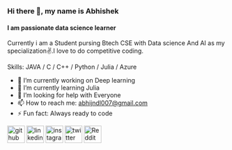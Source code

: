 ### Hi there 👋, my name is Abhishek
#### I am passionate data science learner
Currently i am  a Student pursing Btech CSE with Data science And AI as my specialization✌.I love to do competitive coding.

Skills: JAVA / C / C++ / Python / Julia / Azure

- 🔭 I’m currently working on Deep learning 
- 🌱 I’m currently learning Julia 
- 🤔 I’m looking for help with Everyone 
- 📫 How to reach me: abhijndl007@gmail.com 
- ⚡ Fun fact: Always ready to code 


[<img src='https://cdn.jsdelivr.net/npm/simple-icons@3.0.1/icons/github.svg' alt='github' height='40'>](https://github.com/https://github.com/Abhijndl)  [<img src='https://cdn.jsdelivr.net/npm/simple-icons@3.0.1/icons/linkedin.svg' alt='linkedin' height='40'>](https://www.linkedin.com/in/https://www.linkedin.com/in/abhishek-jindal-b33344192//)  [<img src='https://cdn.jsdelivr.net/npm/simple-icons@3.0.1/icons/instagram.svg' alt='instagram' height='40'>](https://www.instagram.com/https://www.instagram.com/_abhishek._.jindal__//)  [<img src='https://cdn.jsdelivr.net/npm/simple-icons@3.0.1/icons/twitter.svg' alt='twitter' height='40'>](https://twitter.com/https://twitter.com/jndl_ABHISHEK)  [<img src='https://cdn.jsdelivr.net/npm/simple-icons@3.0.1/icons/reddit.svg' alt='Reddit' height='40'>](https://www.reddit.com/user/https://www.reddit.com/user/InevitableOVEN69)  


